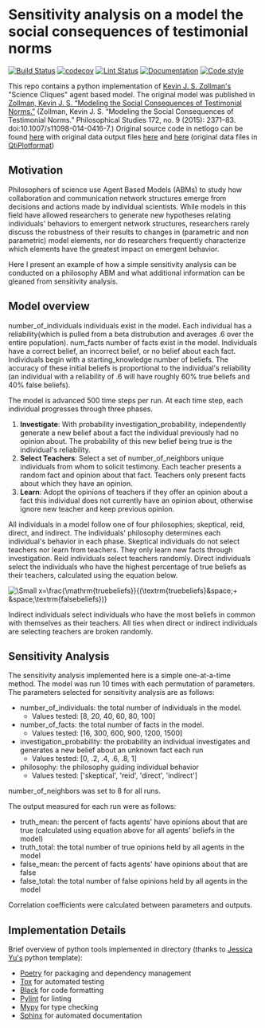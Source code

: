 # Sensitivity analysis on a model the social consequences of testimonial norms

[![Build Status](https://github.com/Jannetty/science_cliques/workflows/build/badge.svg)](https://github.com/Jannetty/science_cliques/actions?query=workflow%3Abuild)
[![codecov](https://codecov.io/gh/Jannetty/science_cliques/branch/main/graph/badge.svg?token=p46b5eTAyy)](https://codecov.io/gh/Jannetty/science_cliques)
[![Lint Status](https://github.com/Jannetty/science_cliques/workflows/lint/badge.svg)](https://github.com/Jannetty/science_cliques/actions?query=workflow%3Alint)
[![Documentation](https://github.com/Jannetty/science_cliques/workflows/documentation/badge.svg)](https://jannetty.github.io/science_cliques/)
[![Code style](https://img.shields.io/badge/code%20style-black-000000.svg)](https://github.com/psf/black)

This repo contains a python implementation of [Kevin J. S. Zollman's](https://www.kevinzollman.com/)
"Science Cliques" agent based model.
The original model was published in 
[Zollman, Kevin J.
S. “Modeling the Social Consequences of 
Testimonial Norms.”](https://www.kevinzollman.com/uploads/5/0/3/6/50361245/zollman_-_modeling_the_social_consequence_of_testimonial_norms.pdf)
(Zollman, Kevin J. S. “Modeling the Social Consequences of Testimonial Norms.” Philosophical Studies 172, no. 9 (2015): 2371–83. doi:10.1007/s11098-014-0416-7.)
Original source code in netlogo can be found [here](https://www.kevinzollman.com/uploads/5/0/3/6/50361245/sciencecliquesv2.nlogo)
with original data output files [here](https://www.kevinzollman.com/uploads/5/0/3/6/50361245/testimonydata.qti) and [here](https://www.kevinzollman.com/uploads/5/0/3/6/50361245/polymorphictestimony.qti) 
(original data files in [QtiPlotformat](http://www.qtiplot.com/))

## Motivation
Philosophers of science use Agent Based Models (ABMs) to study how 
collaboration and communication network structures emerge from decisions and 
actions made by individual scientists. While models in this field have allowed 
researchers to generate new hypotheses relating individuals' behaviors to 
emergent network structures, researchers rarely discuss the robustness of 
their results to changes in (parametric and non parametric) model elements, 
nor do researchers frequently characterize which elements have the greatest 
impact on emergent behavior.

Here I present an example of how a simple sensitivity analysis can be 
conducted on a philosophy ABM and what additional information can be gleaned 
from sensitivity analysis.

## Model overview
number_of_individuals individuals exist in the model. Each individual 
has a reliability(which is pulled from a beta distrubution and averages .6 
over the entire population). num_facts number of facts exist in the
model. Individuals have a correct belief, an incorrect belief, or no 
belief about each fact. Individuals begin with a starting_knowledge number 
of beliefs. The accuracy of these initial beliefs is proportional to the 
individual's reliability (an individual with a reliability of .6 will have 
roughly 60% true beliefs and 40% false beliefs).

The model is advanced 500 time steps per run. At each time step, each 
individual progresses through three phases.
1. **Investigate**: With probability investigation_probability, independently 
   generate a new belief about a fact the individual previously had no 
   opinion about. The probability of this new belief being true is the 
   individual's reliability.
2. **Select Teachers**: Select a set of number_of_neighbors unique individuals 
   from whom to solicit testimony. Each teacher presents a random fact and 
   opinion about that fact. Teachers only present facts about which they 
   have an opinion.
3. **Learn**: Adopt the opinions of teachers if they offer an opinion about 
   a fact this individual does not currently have an opinion about, 
   otherwise ignore new teacher and keep previous opinion.

All individuals in a model follow one of four philosophies; skeptical, reid, 
direct, and indirect. The individuals' philosophy determines each 
individual's behavior in each phase. Skeptical individuals do not 
select teachers nor learn from teachers. They only learn new facts through 
investigation. Reid individuals select teachers randomly. Direct individuals 
select the individuals who have the highest percentage of true beliefs as 
their teachers, calculated using the equation below.

![\Small x=\frac{\mathrm{truebeliefs}}{(\textrm{truebeliefs}&space;&plus;
&space;\textrm{falsebeliefs})}](https://latex.codecogs.com/svg.image?\frac{\mathrm{truebeliefs}}{(\textrm{truebeliefs}&space;&plus;&space;\textrm{falsebeliefs})}) 

Indirect individuals select individuals who have the most beliefs 
in common with themselves as their teachers. All ties when direct or indirect
individuals are selecting teachers are broken randomly.

## Sensitivity Analysis
The sensitivity analysis implemented here is a simple one-at-a-time method. The model was run 10 times with each permutation of parameters.
The parameters selected for sensitivity analysis are as follows:
- number_of_individuals: the total number of individuals in the model. 
  - Values tested: [8, 20, 40, 60, 80, 100]
- number_of_facts: the total number of facts in the model.
  - Values tested: [16, 300, 600, 900, 1200, 1500]
- investigation_probability: the probability an individual investigates and 
  generates a new belief about an unknown fact each run
  - Values tested: [0, .2, .4, .6, .8, 1]
- philosophy: the philosophy guiding individual behavior 
  - Values tested: 
    ['skeptical', 'reid', 'direct', 'indirect']

number_of_neighbors was set to 8 for all runs.

The output measured for each run were as follows:
- truth_mean: the percent of facts agents' have opinions about that are true 
  (calculated using equation above for all agents' beliefs in the model)
- truth_total: the total number of true opinions held by all agents in the model
- false_mean: the percent of facts agents' have opinions about that are false
- false_total: the total number of false opinions held by all agents in the 
  model

Correlation coefficients were calculated between parameters and outputs.

## Implementation Details
Brief overview of python tools implemented in directory (thanks to [Jessica 
Yu's](https://github.com/jessicasyu) python template):
- [Poetry](https://python-poetry.org/) for packaging and dependency management
- [Tox](https://tox.readthedocs.io/en/latest/) for automated testing
- [Black](https://black.readthedocs.io/en/stable/) for code formatting
- [Pylint](https://www.pylint.org/) for linting
- [Mypy](http://mypy-lang.org/) for type checking
- [Sphinx](https://www.sphinx-doc.org/) for automated documentation


